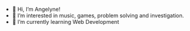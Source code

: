 - 👋 Hi, I’m Angelyne!
- 👀 I’m interested in music, games, problem solving and investigation.
- 🌱 I’m currently learning Web Development


<!---
AngelyneD/AngelyneD is a ✨ special ✨ repository because its `README.md` (this file) appears on your GitHub profile.
You can click the Preview link to take a look at your changes.
--->
